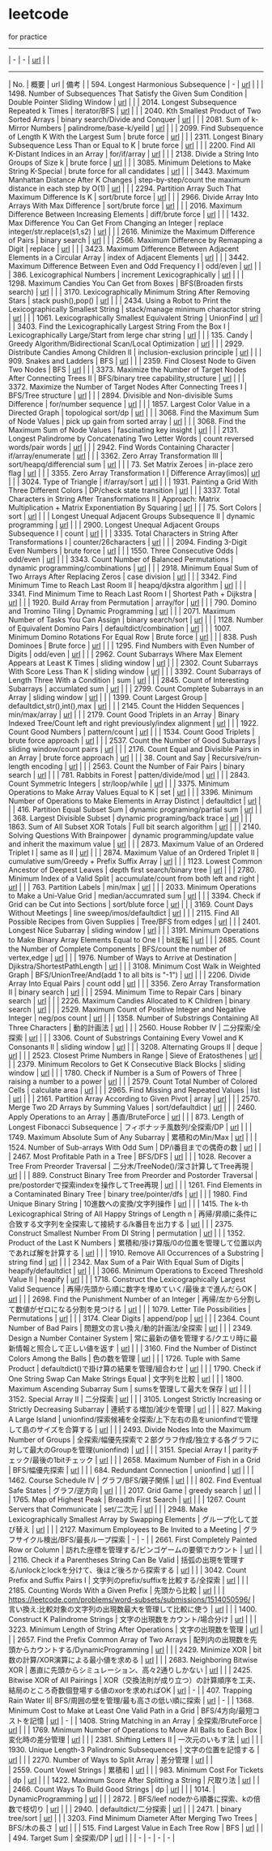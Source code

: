 # leetcode
for practice


---
| - | - | [url](-) |  |

---

| No. | 概要 | url | 備考 |
| 594. Longest Harmonious Subsequence | - | [url](https://leetcode.com/problems/longest-harmonious-subsequence/description/) |  |
| 1498. Number of Subsequences That Satisfy the Given Sum Condition | Double Pointer Sliding Window | [url](https://leetcode.com/problems/number-of-subsequences-that-satisfy-the-given-sum-condition/) |  |
| 2014. Longest Subsequence Repeated k Times | iterator/BFS | [url](https://leetcode.com/problems/longest-subsequence-repeated-k-times/submissions/1679790480/) |  |
| 2040. Kth Smallest Product of Two Sorted Arrays | binary search/Divide and Conquer | [url](https://leetcode.com/problems/kth-smallest-product-of-two-sorted-arrays/submissions/1679776518/) |  |
| 2081. Sum of k-Mirror Numbers | palindrome/base-k/yeild | [url](https://leetcode.com/problems/sum-of-k-mirror-numbers/editorial/) |  |
| 2099. Find Subsequence of Length K With the Largest Sum | brute force | [url](https://leetcode.com/problems/find-subsequence-of-length-k-with-the-largest-sum/submissions/1679723888/) |  |
| 2311. Longest Binary Subsequence Less Than or Equal to K | brute force | [url](https://leetcode.com/problems/longest-binary-subsequence-less-than-or-equal-to-k/submissions/1679721687/) |  |
| 2200. Find All K-Distant Indices in an Array | for/if/array | [url](https://leetcode.com/problems/find-all-k-distant-indices-in-an-array/submissions/1679718244/) |  |
| 2138. Divide a String Into Groups of Size k | brute force | [url](https://leetcode.com/problems/divide-a-string-into-groups-of-size-k/submissions/1672296262/) |  |
| 3085. Minimum Deletions to Make String K-Special | brute force for all candidates | [url](https://leetcode.com/problems/minimum-deletions-to-make-string-k-special/submissions/1672077866/) |  |
| 3443. Maximum Manhattan Distance After K Changes | step-by-step/count the maximum distance in each step by O(1) | [url](https://claude.ai/chat/9fe69945-2985-4557-8030-b2dc8702bfcb) |  |
| 2294. Partition Array Such That Maximum Difference Is K | sort/brute force | [url](https://leetcode.com/problems/partition-array-such-that-maximum-difference-is-k/submissions/1672055238/) |  |
| 2966. Divide Array Into Arrays With Max Difference | sort/brute force | [url](https://leetcode.com/problems/divide-array-into-arrays-with-max-difference/submissions/1672053058/) |  |
| 2016. Maximum Difference Between Increasing Elements | diff/brute force | [url](https://leetcode.com/problems/maximum-difference-between-increasing-elements/submissions/1665499974/) |  |
| 1432. Max Difference You Can Get From Changing an Integer | replace integer/str.replace(s1,s2) | [url](https://leetcode.com/problems/max-difference-you-can-get-from-changing-an-integer/description/) |  |
| 2616. Minimize the Maximum Difference of Pairs | binary search | [url](https://leetcode.com/problems/minimize-the-maximum-difference-of-pairs/) |  |
| 2566. Maximum Difference by Remapping a Digit | replace | [url](https://leetcode.com/problems/maximum-difference-by-remapping-a-digit/submissions/1664597544/) |  |
| 3423. Maximum Difference Between Adjacent Elements in a Circular Array | index of Adjacent Elements | [url](https://leetcode.com/problems/maximum-difference-between-adjacent-elements-in-a-circular-array/description/) |  |
| 3442. Maximum Difference Between Even and Odd Frequency I | odd/even | [url](https://leetcode.com/problems/maximum-difference-between-even-and-odd-frequency-i/submissions/1664577298/) |  |
| 386. Lexicographical Numbers | increment Lexicographically | [url](https://leetcode.com/problems/lexicographical-numbers/) |  |
| 1298. Maximum Candies You Can Get from Boxes | BFS(Broaden firsts search) | [url](https://leetcode.com/problems/maximum-candies-you-can-get-from-boxes/submissions/1657080175/) |  |
| 3170. Lexicographically Minimum String After Removing Stars | stack push(),pop() | [url](https://leetcode.com/problems/lexicographically-minimum-string-after-removing-stars/submissions/1657077155/) |  |
| 2434. Using a Robot to Print the Lexicographically Smallest String | stack/manage minimum charactor string | [url](https://leetcode.com/problems/using-a-robot-to-print-the-lexicographically-smallest-string/submissions/1657074556/) |  |
| 1061. Lexicographically Smallest Equivalent String | UnionFind | [url](https://leetcode.com/problems/lexicographically-smallest-equivalent-string/submissions/1657071765/) |  |
| 3403. Find the Lexicographically Largest String From the Box I | Lexicographically Large/Start from lerge char string | [url](https://leetcode.com/problems/find-the-lexicographically-largest-string-from-the-box-i/submissions/1657068059/) |  |
| 135. Candy | Greedy Algorithm/Bidirectional Scan/Local Optimization | [url](https://leetcode.com/problems/candy/submissions/1651316968/) |  |
| 2929. Distribute Candies Among Children II | inclusion-exclusion principle | [url](https://leetcode.com/problems/distribute-candies-among-children-ii/submissions/1650380649/) |  |
| 909. Snakes and Ladders | BFS | [url](https://leetcode.com/problems/snakes-and-ladders/submissions/1650151436/) |  |
| 2359. Find Closest Node to Given Two Nodes | BFS | [url](https://leetcode.com/problems/find-closest-node-to-given-two-nodes/submissions/1650145204/) |  |
| 3373. Maximize the Number of Target Nodes After Connecting Trees II | BFS/binary tree capability,structure | [url](https://leetcode.com/problems/maximize-the-number-of-target-nodes-after-connecting-trees-ii/submissions/1650136554/) |  |
| 3372. Maximize the Number of Target Nodes After Connecting Trees I | BFS/Tree structure | [url](https://leetcode.com/problems/maximize-the-number-of-target-nodes-after-connecting-trees-i/) |  |
| 2894. Divisible and Non-divisible Sums Difference | for/number sequence | [url](https://leetcode.com/problems/divisible-and-non-divisible-sums-difference/description/) |  |
| 1857. Largest Color Value in a Directed Graph | topological sort/dp | [url](https://leetcode.com/problems/largest-color-value-in-a-directed-graph/description/) |  |
| 3068. Find the Maximum Sum of Node Values | pick up gain from sorted array | [url](https://leetcode.com/problems/find-the-maximum-sum-of-node-values/submissions/1643684296/) |  |
| 3068. Find the Maximum Sum of Node Values | fascinating key insight | [url](https://leetcode.com/problems/find-the-maximum-sum-of-node-values/submissions/1643667200/) |  |
| 2131. Longest Palindrome by Concatenating Two Letter Words | count reversed words/pair words | [url](https://leetcode.com/problems/longest-palindrome-by-concatenating-two-letter-words/) |  |
| 2942. Find Words Containing Character | if/array/enumerate | [url](https://leetcode.com/problems/find-words-containing-character/submissions/1643655811/) |  |
| 3362. Zero Array Transformation III | sort/heapq/differencial sum | [url](https://leetcode.com/problems/zero-array-transformation-iii/submissions/1643653199/) |  |
| 73. Set Matrix Zeroes | in-place zero flag | [url](https://leetcode.com/problems/set-matrix-zeroes/description/) |  |
| 3355. Zero Array Transformation I | Difference Array(imos)| [url](https://leetcode.com/problems/zero-array-transformation-i/submissions/1643615620/) |  |
| 3024. Type of Triangle | if/array/sort | [url](https://leetcode.com/problems/type-of-triangle/submissions/1643611671/) |  |
| 1931. Painting a Grid With Three Different Colors | DP/check state transition | [url](https://leetcode.com/problems/painting-a-grid-with-three-different-colors/submissions/1636942253/) |  |
| 3337. Total Characters in String After Transformations II | Approach: Matrix Multiplication + Matrix Exponentiation By Squaring | [url](https://leetcode.com/problems/total-characters-in-string-after-transformations-ii/submissions/1636799619/) |  |
| 75. Sort Colors | sort | [url](https://leetcode.com/problems/sort-colors/submissions/1636798740/) |  |
| Longest Unequal Adjacent Groups Subsequence II | dynamic programming | [url](https://leetcode.com/problems/longest-unequal-adjacent-groups-subsequence-ii/editorial/) |  |
| 2900. Longest Unequal Adjacent Groups Subsequence I | count | [url](https://leetcode.com/problems/longest-unequal-adjacent-groups-subsequence-i/submissions/1636789331/) |  |
| 3335. Total Characters in String After Transformations I | counter/26characters | [url](https://leetcode.com/problems/total-characters-in-string-after-transformations-i/submissions/1632593938/) |  |
| 2094. Finding 3-Digit Even Numbers | brute force | [url](https://leetcode.com/problems/finding-3-digit-even-numbers/submissions/1631687427/) |  |
| 1550. Three Consecutive Odds | odd/even | [url](https://leetcode.com/problems/three-consecutive-odds/submissions/1630809951/) |  |
| 3343. Count Number of Balanced Permutations | dynamic programming/combinations | [url](https://leetcode.com/problems/count-number-of-balanced-permutations/) |  |
| 2918. Minimum Equal Sum of Two Arrays After Replacing Zeros | case division | [url](https://leetcode.com/problems/minimum-equal-sum-of-two-arrays-after-replacing-zeros/submissions/1630486414/) |  |
| 3342. Find Minimum Time to Reach Last Room II | heapq/djkstra algorithm | [url](https://leetcode.com/problems/find-minimum-time-to-reach-last-room-ii/submissions/1630482467/) |  |
| 3341. Find Minimum Time to Reach Last Room I | Shortest Path + Dijkstra | [url](https://leetcode.com/problems/find-minimum-time-to-reach-last-room-i/description/) |  |
| 1920. Build Array from Permutation | array/for | [url](https://leetcode.com/problems/build-array-from-permutation/submissions/1626700570/) |  |
| 790. Domino and Tromino Tiling | Dynamic Programming | [url](https://leetcode.com/problems/domino-and-tromino-tiling/submissions/1625808880/) |  |
| 2071. Maximum Number of Tasks You Can Assign | binary search/sort | [url](https://leetcode.com/problems/maximum-number-of-tasks-you-can-assign/) |  |
| 1128. Number of Equivalent Domino Pairs | defaultdict/combination | [url](https://leetcode.com/problems/number-of-equivalent-domino-pairs/) |  |
| 1007. Minimum Domino Rotations For Equal Row | Brute force | [url](https://leetcode.com/problems/minimum-domino-rotations-for-equal-row/submissions/1625058567/) |  |
| 838. Push Dominoes | Brute force | [url](https://leetcode.com/problems/push-dominoes/) |  |
| 1295. Find Numbers with Even Number of Digits | odd/even | [url](https://leetcode.com/problems/find-numbers-with-even-number-of-digits/submissions/1625033400/) |  |
| 2962. Count Subarrays Where Max Element Appears at Least K Times | sliding window | [url](https://leetcode.com/problems/count-subarrays-where-max-element-appears-at-least-k-times/submissions/1625031999/) |  |
| 2302. Count Subarrays With Score Less Than K | sliding window | [url](https://leetcode.com/problems/count-subarrays-with-score-less-than-k/submissions/1624792987/) |  |
| 3392. Count Subarrays of Length Three With a Condition | sum | [url](https://leetcode.com/problems/count-subarrays-of-length-three-with-a-condition/description/) |  |
| 2845. Count of Interesting Subarrays | accumlated sum | [url](https://leetcode.com/problems/count-of-interesting-subarrays/description/) |  |
| 2799. Count Complete Subarrays in an Array | sliding window | [url](https://leetcode.com/problems/count-complete-subarrays-in-an-array/description/) |  |
| 1399. Count Largest Group | defaultdict,str(),int(),max | [url](https://leetcode.com/problems/count-largest-group/submissions/1624777974/) |  |
| 2145. Count the Hidden Sequences | min/max/array | [url](https://leetcode.com/problems/count-the-hidden-sequences/) |  |
| 2179. Count Good Triplets in an Array | Binary Indexed Tree/Count left and right previously/index alignment | [url](https://leetcode.com/problems/count-good-triplets-in-an-array/description/) |  |
| 1922. Count Good Numbers | pattern/count | [url](https://leetcode.com/problems/count-good-numbers/description/) |  |
| 1534. Count Good Triplets | brute force approach | [url](https://leetcode.com/problems/count-good-triplets/submissions/1612928440/) |  |
| 2537. Count the Number of Good Subarrays | sliding window/count pairs | [url](https://leetcode.com/problems/count-the-number-of-good-subarrays/description/) |  |
| 2176. Count Equal and Divisible Pairs in an Array | brute force approach | [url](https://leetcode.com/problems/count-equal-and-divisible-pairs-in-an-array/submissions/1612921389/) |  |
| 38. Count and Say | Recursive/run-length encoding | [url](https://leetcode.com/problems/count-and-say/description/) |  |
| 2563. Count the Number of Fair Pairs | binary search | [url](https://leetcode.com/problems/count-the-number-of-fair-pairs/description/) |  |
| 781. Rabbits in Forest | patten/divide/mod | [url](https://leetcode.com/problems/rabbits-in-forest/submissions/1612901138/) |  |
| 2843. Count Symmetric Integers | str/loop/while | [url](https://leetcode.com/problems/count-symmetric-integers/submissions/1604007623/) |  |
| 3375. Minimum Operations to Make Array Values Equal to K | set | [url](https://leetcode.com/problems/minimum-operations-to-make-array-values-equal-to-k/submissions/1601332092/) |  |
| 3396. Minimum Number of Operations to Make Elements in Array Distinct | defaultdict | [url](https://leetcode.com/problems/minimum-number-of-operations-to-make-elements-in-array-distinct/submissions/1600903439/) |  |
| 416. Partition Equal Subset Sum | dynamic programing/partial sum | [url](https://leetcode.com/problems/partition-equal-subset-sum/description/) |  |
| 368. Largest Divisible Subset | dynamic programing/back trace | [url](https://leetcode.com/problems/largest-divisible-subset/submissions/1598179928/) |  |
| 1863. Sum of All Subset XOR Totals | Full bit search algorithm | [url](https://leetcode.com/problems/sum-of-all-subset-xor-totals/submissions/1597947476/) |  |
| 2140. Solving Questions With Brainpower | dynamic programming/update value and inherit the maximum value | [url](https://leetcode.com/problems/solving-questions-with-brainpower/submissions/1597941577/) |  |
| 2873. Maximum Value of an Ordered Triplet I | same as II | [url](https://leetcode.com/problems/maximum-value-of-an-ordered-triplet-i/description/) |  |
| 2874. Maximum Value of an Ordered Triplet II | cumulative sum/Greedy + Prefix Suffix Array | [url](https://leetcode.com/problems/maximum-value-of-an-ordered-triplet-ii/submissions/1597936996/) |  |
| 1123. Lowest Common Ancestor of Deepest Leaves | depth first search/binary tree | [url](https://leetcode.com/problems/lowest-common-ancestor-of-deepest-leaves/submissions/1597933032/) |  |
| 2780. Minimum Index of a Valid Split | accumulate/count from both left and right | [url](https://leetcode.com/problems/minimum-index-of-a-valid-split/submissions/1591662160/) |  |
| 763. Partition Labels | min/max | [url](https://leetcode.com/problems/partition-labels/submissions/1591652094/) |  |
| 2033. Minimum Operations to Make a Uni-Value Grid | median/accumrated sum | [url](https://leetcode.com/problems/minimum-operations-to-make-a-uni-value-grid/submissions/1591410677/) |  |
| 3394. Check if Grid can be Cut into Sections | sort/blute force | [url](https://leetcode.com/problems/check-if-grid-can-be-cut-into-sections/submissions/1591397811/) |  |
| 3169. Count Days Without Meetings | line sweep/imos/defaultdict | [url](https://leetcode.com/problems/count-days-without-meetings/submissions/1583893069/) |  |
| 2115. Find All Possible Recipes from Given Supplies | Tree/BFS from edges | [url](https://leetcode.com/problems/find-all-possible-recipes-from-given-supplies/description/) |  |
| 2401. Longest Nice Subarray | sliding window | [url](https://leetcode.com/problems/longest-nice-subarray/submissions/1583792035/) |  |
| 3191. Minimum Operations to Make Binary Array Elements Equal to One I | bit反転 | [url](https://leetcode.com/problems/minimum-operations-to-make-binary-array-elements-equal-to-one-i/submissions/1583786146/) |  |
| 2685. Count the Number of Complete Components | BFS/count the number of vertex,edge | [url](https://leetcode.com/problems/count-the-number-of-complete-components/submissions/1583781532/) |  |
| 1976. Number of Ways to Arrive at Destination | Djikstra/ShortestPathLength | [url](https://leetcode.com/problems/number-of-ways-to-arrive-at-destination/description/) |  |
| 3108. Minimum Cost Walk in Weighted Graph | BFS/UnionTree/And(add 1 to all bits is "-1") | [url](https://leetcode.com/problems/minimum-cost-walk-in-weighted-graph/submissions/1583683296/) |  |
| 2206. Divide Array Into Equal Pairs | count odd | [url](https://leetcode.com/problems/divide-array-into-equal-pairs/description/) |  |
| 3356. Zero Array Transformation II | binary search | [url](https://leetcode.com/problems/zero-array-transformation-ii/description/) |  |
| 2594. Minimum Time to Repair Cars | binary search | [url](https://leetcode.com/problems/minimum-time-to-repair-cars/description/) |  |
| 2226. Maximum Candies Allocated to K Children | binary search | [url](https://leetcode.com/problems/maximum-candies-allocated-to-k-children/description/) |  |
| 2529. Maximum Count of Positive Integer and Negative Integer | neg/pos count | [url](https://leetcode.com/problems/maximum-count-of-positive-integer-and-negative-integer/description/) |  |
| 1358. Number of Substrings Containing All Three Characters | 動的計画法 | [url](https://leetcode.com/problems/number-of-substrings-containing-all-three-characters/description/) |  |
| 2560. House Robber IV | 二分探索/全探索 | [url](https://leetcode.com/problems/house-robber-iv/description/) |  |
| 3306. Count of Substrings Containing Every Vowel and K Consonants II | sliding window | [url](https://leetcode.com/problems/count-of-substrings-containing-every-vowel-and-k-consonants-ii/description/) |  |
| 3208. Alternating Groups II | deque | [url](https://leetcode.com/problems/alternating-groups-ii/description/) |  |
| 2523. Closest Prime Numbers in Range | Sieve of Eratosthenes | [url](https://leetcode.com/problems/closest-prime-numbers-in-range/description/) |  |
| 2379. Minimum Recolors to Get K Consecutive Black Blocks | sliding window | [url](https://leetcode.com/problems/minimum-recolors-to-get-k-consecutive-black-blocks/description/) |  |
| 1780. Check if Number is a Sum of Powers of Three | raising a number to a power | [url](https://leetcode.com/problems/check-if-number-is-a-sum-of-powers-of-three/description/) |  |
| 2579. Count Total Number of Colored Cells | calculate area | [url](https://leetcode.com/problems/count-total-number-of-colored-cells/description/) |  |
| 2965. Find Missing and Repeated Values | list | [url](https://leetcode.com/problems/find-missing-and-repeated-values/description/) |  |
| 2161. Partition Array According to Given Pivot | array | [url](https://leetcode.com/problems/partition-array-according-to-given-pivot/description/) |  |
| 2570. Merge Two 2D Arrays by Summing Values | sort/defaultdict | [url](https://leetcode.com/problems/merge-two-2d-arrays-by-summing-values/description/) |  |
| 2460. Apply Operations to an Array | 愚直/BruteForce | [url](https://leetcode.com/problems/apply-operations-to-an-array/description/) |  |
| 873. Length of Longest Fibonacci Subsequence | フィボナッチ風数列/全探索/DP | [url](https://leetcode.com/problems/length-of-longest-fibonacci-subsequence/submissions/1560185920/) |  |
| 1749. Maximum Absolute Sum of Any Subarray | 累積和のMin/Max | [url](https://leetcode.com/problems/maximum-absolute-sum-of-any-subarray/description/) |  |
| 1524. Number of Sub-arrays With Odd Sum | DP/i番目までの偶奇の数 | [url](https://leetcode.com/problems/number-of-sub-arrays-with-odd-sum/description/) |  |
| 2467. Most Profitable Path in a Tree | BFS/DFS | [url](https://leetcode.com/problems/most-profitable-path-in-a-tree/description/) |  |
| 1028. Recover a Tree From Preorder Traversal | 二分木/TreeNode()/深さ計算してTree再現 | [url](https://leetcode.com/problems/recover-a-tree-from-preorder-traversal/description/) |  |
| 889. Construct Binary Tree from Preorder and Postorder Traversal | pre/postorderで探索indexを操作してTree再現 | [url](https://leetcode.com/problems/construct-binary-tree-from-preorder-and-postorder-traversal/description/) |  |
| 1261. Find Elements in a Contaminated Binary Tree | binary tree/pointer/dfs | [url](https://leetcode.com/problems/find-elements-in-a-contaminated-binary-tree/description/) |  |
| 1980. Find Unique Binary String | 10進数への変換/文字列操作 | [url](https://leetcode.com/problems/find-unique-binary-string/submissions/1552501461/) |  |
| 1415. The k-th Lexicographical String of All Happy Strings of Length n | 再帰/昇順に条件に合致する文字列を全探索して接続する/k番目を出力する | [url](https://leetcode.com/problems/the-k-th-lexicographical-string-of-all-happy-strings-of-length-n/description/) |  |
| 2375. Construct Smallest Number From DI String | permutation | [url](https://leetcode.com/problems/construct-smallest-number-from-di-string/description) |  |
| 1352. Product of the Last K Numbers | 累積和/掛け算版/0の位置を管理して位置以内であれば解を計算する | [url](https://leetcode.com/problems/product-of-the-last-k-numbers/description/) |  |
| 1910. Remove All Occurrences of a Substring | string find | [url](https://leetcode.com/problems/remove-all-occurrences-of-a-substring/description/) |  |
| 2342. Max Sum of a Pair With Equal Sum of Digits | heapify/defaultdict | [url](https://leetcode.com/problems/max-sum-of-a-pair-with-equal-sum-of-digits/description/) |  |
| 3066. Minimum Operations to Exceed Threshold Value II | heapify | [url](https://leetcode.com/problems/minimum-operations-to-exceed-threshold-value-ii/description/) |  |
| 1718. Construct the Lexicographically Largest Valid Sequence | 再帰/先頭から順に数字を埋めていく/最後まで進んだらOK | [url](https://leetcode.com/problems/construct-the-lexicographically-largest-valid-sequence/description/) |  |
| 2698. Find the Punishment Number of an Integer | 再帰/左から分割して数値がゼロになる分割を見つける | [url](https://leetcode.com/problems/find-the-punishment-number-of-an-integer/description/) |  |
| 1079. Letter Tile Possibilities | Permutations | [url](https://leetcode.com/problems/letter-tile-possibilities/description/) |  |
| 3174. Clear Digits | append/pop | [url](https://leetcode.com/problems/clear-digits/description/) |  |
| 2364. Count Number of Bad Pairs | 問題文の言い換え/動的計画法/全探索 | [url](https://leetcode.com/problems/count-number-of-bad-pairs/) |  |
| 2349. Design a Number Container System | 常に最新の値を管理する/クエリ時に最新情報と照合して正しい値を返す | [url](https://leetcode.com/problems/design-a-number-container-system/description/) |  |
| 3160. Find the Number of Distinct Colors Among the Balls | 色の数を管理 | [url](https://leetcode.com/problems/find-the-number-of-distinct-colors-among-the-balls/submissions/1537510661/) |  |
| 1726. Tuple with Same Product | defaultdict()で掛け算の結果を管理/組合わせ | [url](https://leetcode.com/problems/tuple-with-same-product/description/) |  |
| 1790. Check if One String Swap Can Make Strings Equal | 文字列を比較 | [url](https://leetcode.com/problems/check-if-one-string-swap-can-make-strings-equal/description/) |  |
| 1800. Maximum Ascending Subarray Sum | sumsを管理して最大を保存 | [url](https://leetcode.com/problems/maximum-ascending-subarray-sum/description/) |  |
| 3152. Special Array II | 二分探索 | [url](https://leetcode.com/problems/special-array-ii/description/) |  |
| 3105. Longest Strictly Increasing or Strictly Decreasing Subarray | 連続する増加/減少を管理 | [url](https://leetcode.com/problems/longest-strictly-increasing-or-strictly-decreasing-subarray/description/) |  |
| 827. Making A Large Island | unionfind/探索候補を全探索/上下左右の島をunionfindで管理して島のサイズを合算する | [url](https://leetcode.com/problems/making-a-large-island/submissions/1528045993/) |  |
| 2493. Divide Nodes Into the Maximum Number of Groups | 全探索/幅優先探索で２部グラフ作成/独立する各グラフに対して最大のGroupを管理(unionfind) | [url](https://leetcode.com/problems/divide-nodes-into-the-maximum-number-of-groups/description/) |  |
| 3151. Special Array I | parityチェック/最後の1bitチェック | [url](https://leetcode.com/problems/special-array-i/description/) |  |
| 2658. Maximum Number of Fish in a Grid | BFS/幅優先探索 | [url](https://leetcode.com/problems/maximum-number-of-fish-in-a-grid/description/) |  |
| 684. Redundant Connection | unionfind | [url](https://leetcode.com/problems/redundant-connection/description/) |  |
| 1462. Course Schedule IV | グラフ/BFS/親子関係 | [url](https://leetcode.com/problems/course-schedule-iv/description/) |  |
| 802. Find Eventual Safe States | グラフ/逆方向 | [url](https://leetcode.com/problems/find-eventual-safe-states/description/) |  |
| 2017. Grid Game | greedy search | [url](https://leetcode.com/problems/grid-game/description/) |  |
| 1765. Map of Highest Peak | Breadth First Search | [url](https://leetcode.com/problems/map-of-highest-peak/description/) |  |
| 1267. Count Servers that Communicate | set/二次元 | [url](https://leetcode.com/problems/count-servers-that-communicate/description/) |  |
| 2948. Make Lexicographically Smallest Array by Swapping Elements | グループ化して並び替え | [url](https://leetcode.com/problems/make-lexicographically-smallest-array-by-swapping-elements/description/) |  |
| 2127. Maximum Employees to Be Invited to a Meeting | グラフサイクル検出/BFS/最長ループ探索 | - | - |
| 2661. First Completely Painted Row or Column | 訪れた座標を管理する/ビンゴゲームの要領でカウント | [url](https://leetcode.com/problems/first-completely-painted-row-or-column/description/) |  |
| 2116. Check if a Parentheses String Can Be Valid | 括弧の出現を管理する/unlockとlockを分けて、後ほど後ろから探索する | [url](https://leetcode.com/problems/check-if-a-parentheses-string-can-be-valid/description/) |  |
| 3042. Count Prefix and Suffix Pairs I | 文字列のprefix/suffixを比較する/全探索 | [url](https://leetcode.com/problems/count-prefix-and-suffix-pairs-i/description/) |  |
| 2185. Counting Words With a Given Prefix | 先頭から比較 | [url](https://leetcode.com/problems/counting-words-with-a-given-prefix/description/) |  |
| https://leetcode.com/problems/word-subsets/submissions/1514050596/ | 言い換え:比較対象の文字列の出現数最大を管理して比較に使う | [url](https://leetcode.com/problems/word-subsets/) |  |
| 1400. Construct K Palindrome Strings | 文字の出現数をカウント/場合分け | [url](https://leetcode.com/problems/construct-k-palindrome-strings/description/) |  |
| 3223. Minimum Length of String After Operations | 文字の出現数を管理 | [url](https://leetcode.com/problems/minimum-length-of-string-after-operations/description/) |  |
| 2657. Find the Prefix Common Array of Two Arrays | 配列内の出現数を先頭からカウントする/DynamicProgramming | [url](https://leetcode.com/problems/find-the-prefix-common-array-of-two-arrays/description/) |  |
| 2429. Minimize XOR | bit数の計算/XOR演算による最小値を求める | [url](https://leetcode.com/problems/minimize-xor/description/) |  |
| 2683. Neighboring Bitwise XOR | 愚直に先頭からシミュレーション、高々2通りしかない | [url](https://leetcode.com/problems/neighboring-bitwise-xor/description/) |  |
| 2425. Bitwise XOR of All Pairings | XOR（交換法則が成り立つ）の計算順序を工夫、結局のところ奇数個登場する値のxorを求めればOK | [url](https://leetcode.com/problems/bitwise-xor-of-all-pairings/) | - |
| 407. Trapping Rain Water II| BFS/周囲の壁を管理/最も高さの低い順に探索 | [url](https://leetcode.com/problems/trapping-rain-water-ii/description/) | - |
| 1368. Minimum Cost to Make at Least One Valid Path in a Grid | BFS/4方向/最短コストを記憶 | [url](https://leetcode.com/problems/minimum-cost-to-make-at-least-one-valid-path-in-a-grid/description/) | - |
| 1408. String Matching in an Array | 全探索/BruteForce | [url](https://leetcode.com/problems/string-matching-in-an-array/description/) |  |
| 1769. Minimum Number of Operations to Move All Balls to Each Box | 変化時の差分管理 | [url](https://leetcode.com/problems/minimum-number-of-operations-to-move-all-balls-to-each-box/submissions/1499105070/) |  |
| 2381. Shifting Letters II | 一次元のいもす法 | [url](https://leetcode.com/problems/shifting-letters-ii/description/) |  |
| 1930. Unique Length-3 Palindromic Subsequences | 文字の位置を記憶する | [url](https://leetcode.com/problems/unique-length-3-palindromic-subsequences/description/) |  |
| 2270. Number of Ways to Split Array | 差分管理 | [url](https://leetcode.com/problems/number-of-ways-to-split-array/description/) |  |      
| 2559. Count Vowel Strings | 累積和 | [url](https://leetcode.com/problems/count-vowel-strings-in-ranges/) |  |
| 983. Minimum Cost For Tickets | dp | [url](https://leetcode.com/problems/minimum-cost-for-tickets/description/) |  |
| 1422. Maximum Score After Splitting a String | 尺取り法 | [url](https://leetcode.com/problems/maximum-score-after-splitting-a-string/description/) |  |
| 2466. Count Ways To Build Good Strings | dp | [url](https://leetcode.com/problems/count-ways-to-build-good-strings/description/) |  |
| 1014. | DynamicProgramming | [url](https://leetcode.com/problems/best-sightseeing-pair/description/) |  |
| 2872. | BFS/leef nodeから順番に探索、kの倍数で枝切り | [url](https://leetcode.com/problems/maximum-number-of-k-divisible-components/submissions/1485796988/) |  |
| 2940. | defaultdict/二分探索 | [url](https://leetcode.com/problems/find-building-where-alice-and-bob-can-meet/) |  |
| 2471. | binary tree/sort | [url](https://leetcode.com/problems/minimum-number-of-operations-to-sort-a-binary-tree-by-level/submissions/1486092956/) |  |
| 3203. Find Minimum Diameter After Merging Two Trees | BFS/木の長さ | [url](https://leetcode.com/problems/find-minimum-diameter-after-merging-two-trees/description/) |  |
| 515. Find Largest Value in Each Tree Row | BFS | [url](https://leetcode.com/problems/find-largest-value-in-each-tree-row/description/) |  |
| 494. Target Sum | 全探索/DP | [url](https://leetcode.com/problems/target-sum/description/) |  |
| - | - | - | - |

